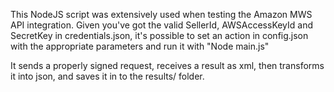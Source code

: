 This NodeJS script was extensively used when testing the Amazon MWS API integration.
Given you've got the valid SellerId, AWSAccessKeyId and SecretKey in credentials.json, it's possible to set an action in config.json with the appropriate parameters and run it with "Node main.js"

It sends a properly signed request, receives a result as xml, then transforms it into json, and saves it in to the results/ folder.

